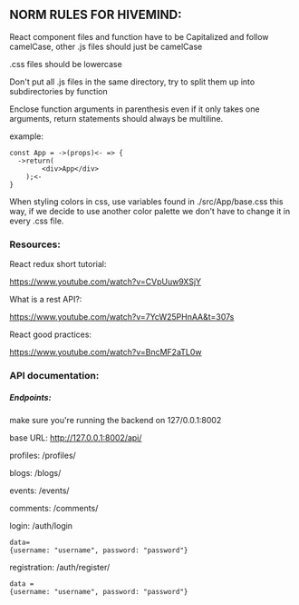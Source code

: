 <h2>NORM RULES FOR HIVEMIND:</h2>

React component files and function have to be Capitalized and follow camelCase, other .js files should just be camelCase

.css files should be lowercase

Don't put all .js files in the same directory, try to split 
them up into subdirectories by function

Enclose function arguments in parenthesis even  if it only takes
one arguments, return statements should always be
multiline.

example:

    const App = ->(props)<- => {
      ->return(
            <div>App</div>
        );<-
    }
    
When styling colors in css, use variables found in ./src/App/base.css
this way, if we decide to use another color palette we don't have to change it in every
.css file.

<h3>Resources:</h3>

React redux short tutorial:

https://www.youtube.com/watch?v=CVpUuw9XSjY

What is a rest API?:

https://www.youtube.com/watch?v=7YcW25PHnAA&t=307s

React good practices:

https://www.youtube.com/watch?v=BncMF2aTL0w

<h3>API documentation:</h3>

<h5>Endpoints:</h5>

make sure you're running the backend on 127/0.0.1:8002

base URL: http://127.0.0.1:8002/api/

profiles: /profiles/

blogs: /blogs/

events: /events/

comments: /comments/

login: /auth/login

    data=
    {username: "username", password: "password"}

registration: /auth/register/

    data = 
    {username: "username", password: "password"}



